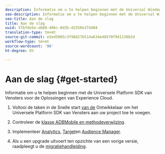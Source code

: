 ```yaml
---
description: Informatie om u te helpen beginnen met de Universal Windows Platform SDK voor de Oplossingen van Experience Cloud
seo-description: Informatie om u te helpen beginnen met de Universal Windows Platform SDK voor de Oplossingen van Experience Cloud
seo-title: Aan de slag
title: Aan de slag
uuid: 5fbfde5e-eb08-496c-8d3b-d2350e374404
translation-type: tm+mt
source-git-commit: e5ed5005c3f98d27b514a634e485f0f941138b2d
workflow-type: tm+mt
source-wordcount: '96'
ht-degree: 6%

---
```



# Aan de slag {#get-started}

Informatie om u te helpen beginnen met de Universele Platform SDK van Vensters voor de Oplossingen van Experience Cloud.

1. Voltooi de taken in de Snelle start [van de](/help/universal-windows/c-getting-started/dev-qs.md) Ontwikkelaar om het Universele Platform SDK van Vensters aan uw project toe te voegen.

1. Controleer de [klasse ADBMobile en methodeverwijzing](/help/universal-windows/c-configuration/methods.md).

1. Implementeer [Analytics](/help/universal-windows/analytics/analytics-methods.md), [Target](/help/universal-windows/target/target-methods.md)en [Audience Manager](/help/universal-windows/audiencemgmt/audience-manager-methods.md).

1. Als u een upgrade uitvoert ten opzichte van een vorige versie, raadpleegt u de [migratiehandleiding](/help/universal-windows/migration-v3.md).
